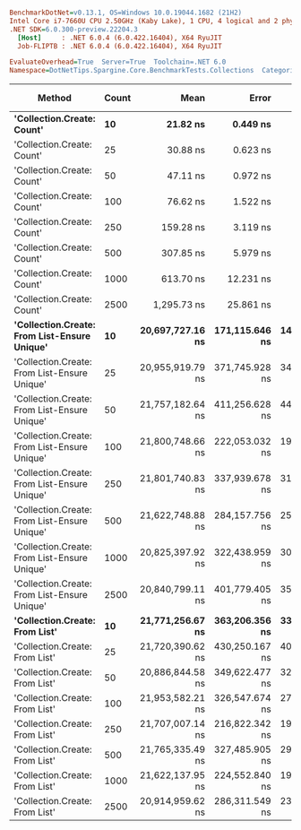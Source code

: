 ``` ini

BenchmarkDotNet=v0.13.1, OS=Windows 10.0.19044.1682 (21H2)
Intel Core i7-7660U CPU 2.50GHz (Kaby Lake), 1 CPU, 4 logical and 2 physical cores
.NET SDK=6.0.300-preview.22204.3
  [Host]     : .NET 6.0.4 (6.0.422.16404), X64 RyuJIT
  Job-FLIPTB : .NET 6.0.4 (6.0.422.16404), X64 RyuJIT

EvaluateOverhead=True  Server=True  Toolchain=.NET 6.0  
Namespace=DotNetTips.Spargine.Core.BenchmarkTests.Collections  Categories=Collections  

```
|                                       Method | Count |             Mean |          Error |         StdDev |         StdErr |              Min |               Q1 |           Median |               Q3 |              Max |          Op/s |  CI99.9% Margin | Iterations | Kurtosis | MValue | Skewness | Rank | LogicalGroup | Baseline | Code Size |    Gen 0 |    Gen 1 |    Gen 2 |   Allocated |
|--------------------------------------------- |------ |-----------------:|---------------:|---------------:|---------------:|-----------------:|-----------------:|-----------------:|-----------------:|-----------------:|--------------:|----------------:|-----------:|---------:|-------:|---------:|-----:|------------- |--------- |----------:|---------:|---------:|---------:|------------:|
|                   **&#39;Collection.Create: Count&#39;** |    **10** |         **21.82 ns** |       **0.449 ns** |       **0.398 ns** |       **0.106 ns** |         **21.35 ns** |         **21.49 ns** |         **21.78 ns** |         **22.06 ns** |         **22.58 ns** | **45,826,696.65** |       **0.4491 ns** |      **14.00** |    **1.938** |  **2.000** |   **0.4621** |    **1** |            ***** |       **No** |     **164 B** |   **0.0148** |        **-** |        **-** |       **136 B** |
|                   &#39;Collection.Create: Count&#39; |    25 |         30.88 ns |       0.623 ns |       0.666 ns |       0.157 ns |         30.06 ns |         30.42 ns |         30.69 ns |         31.36 ns |         32.55 ns | 32,383,213.22 |       0.6226 ns |      18.00 |    2.797 |  2.000 |   0.7098 |    2 |            * |       No |     164 B |   0.0277 |        - |        - |       256 B |
|                   &#39;Collection.Create: Count&#39; |    50 |         47.11 ns |       0.972 ns |       1.264 ns |       0.258 ns |         45.35 ns |         46.28 ns |         46.86 ns |         48.04 ns |         50.64 ns | 21,227,789.06 |       0.9719 ns |      24.00 |    3.374 |  2.182 |   0.8504 |    3 |            * |       No |     164 B |   0.0474 |        - |        - |       456 B |
|                   &#39;Collection.Create: Count&#39; |   100 |         76.62 ns |       1.522 ns |       1.424 ns |       0.368 ns |         74.27 ns |         75.72 ns |         76.46 ns |         77.62 ns |         79.11 ns | 13,051,858.96 |       1.5219 ns |      15.00 |    1.843 |  2.000 |   0.1437 |    4 |            * |       No |     164 B |   0.0930 |        - |        - |       856 B |
|                   &#39;Collection.Create: Count&#39; |   250 |        159.28 ns |       3.119 ns |       2.917 ns |       0.753 ns |        155.55 ns |        157.08 ns |        158.58 ns |        160.62 ns |        165.10 ns |  6,278,281.50 |       3.1188 ns |      15.00 |    2.057 |  2.000 |   0.5423 |    5 |            * |       No |     164 B |   0.2217 |   0.0005 |        - |     2,056 B |
|                   &#39;Collection.Create: Count&#39; |   500 |        307.85 ns |       5.979 ns |       8.575 ns |       1.621 ns |        290.22 ns |        302.21 ns |        306.10 ns |        313.62 ns |        323.98 ns |  3,248,305.15 |       5.9794 ns |      28.00 |    2.431 |  2.000 |   0.2836 |    6 |            * |       No |     164 B |   0.4387 |   0.0029 |        - |     4,056 B |
|                   &#39;Collection.Create: Count&#39; |  1000 |        613.70 ns |      12.231 ns |      30.460 ns |       3.565 ns |        548.93 ns |        598.95 ns |        616.10 ns |        631.62 ns |        676.97 ns |  1,629,463.00 |      12.2313 ns |      73.00 |    2.644 |  2.750 |  -0.3307 |    7 |            * |       No |     164 B |   0.8755 |   0.0105 |        - |     8,056 B |
|                   &#39;Collection.Create: Count&#39; |  2500 |      1,295.73 ns |      25.861 ns |      53.981 ns |       7.415 ns |      1,203.32 ns |      1,253.70 ns |      1,292.03 ns |      1,335.78 ns |      1,416.59 ns |    771,766.94 |      25.8610 ns |      53.00 |    2.046 |  2.778 |   0.2365 |    8 |            * |       No |     164 B |   2.1515 |        - |        - |    20,056 B |
| **&#39;Collection.Create: From List-Ensure Unique&#39;** |    **10** | **20,697,727.16 ns** | **171,115.646 ns** | **142,889.314 ns** |  **39,630.365 ns** | **20,446,846.88 ns** | **20,656,562.50 ns** | **20,695,234.38 ns** | **20,781,953.12 ns** | **20,999,537.50 ns** |         **48.31** | **171,115.6456 ns** |      **13.00** |    **2.617** |  **2.000** |   **0.1771** |    **9** |            ***** |       **No** |     **949 B** | **125.0000** | **125.0000** | **125.0000** | **5,988,230 B** |
| &#39;Collection.Create: From List-Ensure Unique&#39; |    25 | 20,955,919.79 ns | 371,745.928 ns | 347,731.371 ns |  89,783.854 ns | 20,369,312.50 ns | 20,619,490.62 ns | 20,990,446.88 ns | 21,215,825.00 ns | 21,433,746.88 ns |         47.72 | 371,745.9275 ns |      15.00 |    1.519 |  2.000 |  -0.1531 |    9 |            * |       No |     949 B | 125.0000 | 125.0000 | 125.0000 | 5,985,710 B |
| &#39;Collection.Create: From List-Ensure Unique&#39; |    50 | 21,757,182.64 ns | 411,256.628 ns | 440,039.984 ns | 103,718.419 ns | 21,209,371.88 ns | 21,433,298.44 ns | 21,661,234.38 ns | 22,010,685.16 ns | 22,568,896.88 ns |         45.96 | 411,256.6277 ns |      18.00 |    2.054 |  2.000 |   0.6426 |   10 |            * |       No |     949 B | 156.2500 | 125.0000 | 125.0000 | 5,986,815 B |
| &#39;Collection.Create: From List-Ensure Unique&#39; |   100 | 21,800,748.66 ns | 222,053.032 ns | 196,844.229 ns |  52,608.833 ns | 21,520,156.25 ns | 21,646,946.88 ns | 21,800,545.31 ns | 21,924,923.44 ns | 22,138,871.88 ns |         45.87 | 222,053.0319 ns |      14.00 |    1.657 |  2.000 |   0.2329 |   10 |            * |       No |     949 B | 156.2500 | 125.0000 | 125.0000 | 5,989,844 B |
| &#39;Collection.Create: From List-Ensure Unique&#39; |   250 | 21,801,740.83 ns | 337,939.678 ns | 316,108.985 ns |  81,618.989 ns | 21,343,884.38 ns | 21,539,004.69 ns | 21,737,815.62 ns | 21,968,065.62 ns | 22,402,143.75 ns |         45.87 | 337,939.6784 ns |      15.00 |    1.866 |  2.000 |   0.3677 |   10 |            * |       No |     949 B | 156.2500 | 125.0000 | 125.0000 | 5,988,282 B |
| &#39;Collection.Create: From List-Ensure Unique&#39; |   500 | 21,622,748.88 ns | 284,157.756 ns | 251,898.449 ns |  67,322.692 ns | 21,149,128.12 ns | 21,422,893.75 ns | 21,648,529.69 ns | 21,826,587.50 ns | 21,965,718.75 ns |         46.25 | 284,157.7557 ns |      14.00 |    1.718 |  2.000 |  -0.2998 |   10 |            * |       No |     949 B | 156.2500 | 125.0000 | 125.0000 | 5,985,826 B |
| &#39;Collection.Create: From List-Ensure Unique&#39; |  1000 | 20,825,397.92 ns | 322,438.959 ns | 301,609.602 ns |  77,875.264 ns | 20,397,103.12 ns | 20,601,281.25 ns | 20,720,287.50 ns | 21,097,128.12 ns | 21,403,984.38 ns |         48.02 | 322,438.9586 ns |      15.00 |    1.711 |  2.000 |   0.3763 |    9 |            * |       No |     949 B | 125.0000 | 125.0000 | 125.0000 | 5,985,182 B |
| &#39;Collection.Create: From List-Ensure Unique&#39; |  2500 | 20,840,799.11 ns | 401,779.405 ns | 356,166.977 ns |  95,189.629 ns | 20,335,503.12 ns | 20,613,593.75 ns | 20,737,982.81 ns | 21,135,501.56 ns | 21,472,328.12 ns |         47.98 | 401,779.4046 ns |      14.00 |    1.638 |  2.000 |   0.3204 |    9 |            * |       No |     949 B | 156.2500 | 125.0000 | 125.0000 | 5,990,986 B |
|               **&#39;Collection.Create: From List&#39;** |    **10** | **21,771,256.67 ns** | **363,206.356 ns** | **339,743.451 ns** |  **87,721.382 ns** | **21,211,309.38 ns** | **21,479,292.19 ns** | **21,858,821.88 ns** | **21,987,418.75 ns** | **22,504,396.88 ns** |         **45.93** | **363,206.3563 ns** |      **15.00** |    **2.252** |  **2.000** |   **0.3283** |   **10** |            ***** |       **No** |     **949 B** | **125.0000** | **125.0000** | **125.0000** | **5,985,024 B** |
|               &#39;Collection.Create: From List&#39; |    25 | 21,720,390.62 ns | 430,250.167 ns | 402,456.273 ns | 103,913.763 ns | 21,198,568.75 ns | 21,362,404.69 ns | 21,718,337.50 ns | 21,864,098.44 ns | 22,453,396.88 ns |         46.04 | 430,250.1673 ns |      15.00 |    2.002 |  2.000 |   0.5090 |   10 |            * |       No |     949 B | 156.2500 | 125.0000 | 125.0000 | 5,986,196 B |
|               &#39;Collection.Create: From List&#39; |    50 | 20,886,844.58 ns | 349,622.477 ns | 327,037.082 ns |  84,440.611 ns | 20,512,878.12 ns | 20,618,626.56 ns | 20,842,165.62 ns | 21,164,210.94 ns | 21,432,453.12 ns |         47.88 | 349,622.4766 ns |      15.00 |    1.598 |  2.000 |   0.4931 |    9 |            * |       No |     949 B | 187.5000 | 156.2500 | 156.2500 | 5,988,735 B |
|               &#39;Collection.Create: From List&#39; |   100 | 21,953,582.21 ns | 326,547.674 ns | 272,682.098 ns |  75,628.407 ns | 21,565,300.00 ns | 21,780,412.50 ns | 21,874,531.25 ns | 22,134,043.75 ns | 22,532,531.25 ns |         45.55 | 326,547.6744 ns |      13.00 |    2.329 |  2.000 |   0.6045 |   10 |            * |       No |     949 B | 156.2500 | 125.0000 | 125.0000 | 5,989,659 B |
|               &#39;Collection.Create: From List&#39; |   250 | 21,707,007.14 ns | 216,822.342 ns | 192,207.359 ns |  51,369.577 ns | 21,282,025.00 ns | 21,672,027.34 ns | 21,747,867.19 ns | 21,798,477.34 ns | 21,988,031.25 ns |         46.07 | 216,822.3422 ns |      14.00 |    2.900 |  2.000 |  -0.8205 |   10 |            * |       No |     949 B | 156.2500 | 125.0000 | 125.0000 | 5,989,202 B |
|               &#39;Collection.Create: From List&#39; |   500 | 21,765,335.49 ns | 327,485.905 ns | 290,307.725 ns |  77,588.003 ns | 21,358,825.00 ns | 21,483,653.12 ns | 21,810,445.31 ns | 21,971,100.78 ns | 22,297,756.25 ns |         45.94 | 327,485.9049 ns |      14.00 |    1.685 |  2.000 |   0.1211 |   10 |            * |       No |     949 B | 156.2500 | 125.0000 | 125.0000 | 5,992,357 B |
|               &#39;Collection.Create: From List&#39; |  1000 | 21,622,137.95 ns | 224,552.840 ns | 199,060.244 ns |  53,201.088 ns | 21,341,071.88 ns | 21,457,241.41 ns | 21,595,900.00 ns | 21,717,697.66 ns | 21,970,825.00 ns |         46.25 | 224,552.8400 ns |      14.00 |    1.783 |  2.000 |   0.3595 |   10 |            * |       No |     949 B | 156.2500 | 156.2500 | 156.2500 | 5,988,850 B |
|               &#39;Collection.Create: From List&#39; |  2500 | 20,914,959.62 ns | 286,311.549 ns | 239,083.111 ns |  66,309.724 ns | 20,604,275.00 ns | 20,691,753.12 ns | 20,871,281.25 ns | 21,072,984.38 ns | 21,368,896.88 ns |         47.81 | 286,311.5491 ns |      13.00 |    1.680 |  2.000 |   0.3232 |    9 |            * |       No |     949 B | 187.5000 | 156.2500 | 156.2500 | 5,990,255 B |
